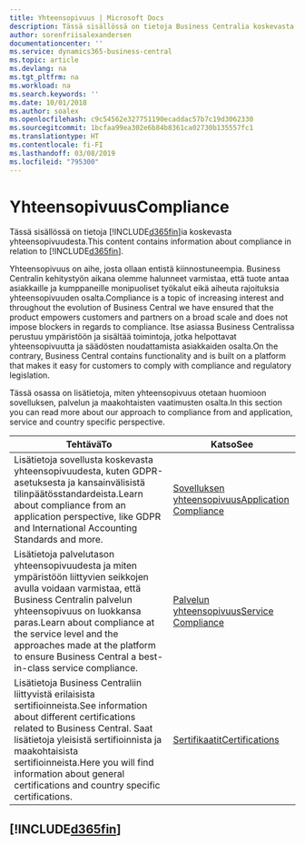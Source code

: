 ```yaml
---
title: Yhteensopivuus | Microsoft Docs
description: Tässä sisällössä on tietoja Business Centralia koskevasta yhteensopivuudesta.
author: sorenfriisalexandersen
documentationcenter: ''
ms.service: dynamics365-business-central
ms.topic: article
ms.devlang: na
ms.tgt_pltfrm: na
ms.workload: na
ms.search.keywords: ''
ms.date: 10/01/2018
ms.author: soalex
ms.openlocfilehash: c9c54562e327751190ecaddac57b7c19d3062330
ms.sourcegitcommit: 1bcfaa99ea302e6b84b8361ca02730b135557fc1
ms.translationtype: HT
ms.contentlocale: fi-FI
ms.lasthandoff: 03/08/2019
ms.locfileid: "795300"
---
```

# <a name="compliance"></a><span data-ttu-id="35f31-103">Yhteensopivuus</span><span class="sxs-lookup"><span data-stu-id="35f31-103">Compliance</span></span>
<span data-ttu-id="35f31-104">Tässä sisällössä on tietoja [!INCLUDE[d365fin](../includes/d365fin_md.md)]ia koskevasta yhteensopivuudesta.</span><span class="sxs-lookup"><span data-stu-id="35f31-104">This content contains information about compliance in relation to [!INCLUDE[d365fin](../includes/d365fin_md.md)].</span></span>  

<span data-ttu-id="35f31-105">Yhteensopivuus on aihe, josta ollaan entistä kiinnostuneempia. Business Centralin kehitystyön aikana olemme halunneet varmistaa, että tuote antaa asiakkaille ja kumppaneille monipuoliset työkalut eikä aiheuta rajoituksia yhteensopivuuden osalta.</span><span class="sxs-lookup"><span data-stu-id="35f31-105">Compliance is a topic of increasing interest and throughout the evolution of Business Central we have ensured that the product empowers customers and partners on a broad scale and does not impose blockers in regards to compliance.</span></span> <span data-ttu-id="35f31-106">Itse asiassa Business Centralissa perustuu ympäristöön ja sisältää toimintoja, jotka helpottavat yhteensopivuutta ja säädösten noudattamista asiakkaiden osalta.</span><span class="sxs-lookup"><span data-stu-id="35f31-106">On the contrary, Business Central contains functionality and is built on a platform that makes it easy for customers to comply with compliance and regulatory legislation.</span></span>

<span data-ttu-id="35f31-107">Tässä osassa on lisätietoja, miten yhteensopivuus otetaan huomioon sovelluksen, palvelun ja maakohtaisten vaatimusten osalta.</span><span class="sxs-lookup"><span data-stu-id="35f31-107">In this section you can read more about our approach to compliance from and application, service and country specific perspective.</span></span>

|<span data-ttu-id="35f31-108">**Tehtävä**</span><span class="sxs-lookup"><span data-stu-id="35f31-108">**To**</span></span>|<span data-ttu-id="35f31-109">**Katso**</span><span class="sxs-lookup"><span data-stu-id="35f31-109">**See**</span></span>|  
|------------|-------------|  
|<span data-ttu-id="35f31-110">Lisätietoja sovellusta koskevasta yhteensopivuudesta, kuten GDPR-asetuksesta ja kansainvälisistä tilinpäätösstandardeista.</span><span class="sxs-lookup"><span data-stu-id="35f31-110">Learn about compliance from an application perspective, like GDPR and International Accounting Standards and more.</span></span>|[<span data-ttu-id="35f31-111">Sovelluksen yhteensopivuus</span><span class="sxs-lookup"><span data-stu-id="35f31-111">Application Compliance</span></span>](compliance-application-compliance.md)|  
|<span data-ttu-id="35f31-112">Lisätietoja palvelutason yhteensopivuudesta ja miten ympäristöön liittyvien seikkojen avulla voidaan varmistaa, että Business Centralin palvelun yhteensopivuus on luokkansa paras.</span><span class="sxs-lookup"><span data-stu-id="35f31-112">Learn about compliance at the service level and the approaches made at the platform to ensure Business Central a best-in-class service compliance.</span></span>|[<span data-ttu-id="35f31-113">Palvelun yhteensopivuus</span><span class="sxs-lookup"><span data-stu-id="35f31-113">Service Compliance</span></span>](compliance-service-compliance.md)|  
|<span data-ttu-id="35f31-114">Lisätietoja Business Centraliin liittyvistä erilaisista sertifioinneista.</span><span class="sxs-lookup"><span data-stu-id="35f31-114">See information about different certifications related to Business Central.</span></span> <span data-ttu-id="35f31-115">Saat lisätietoja yleisistä sertifioinnista ja maakohtaisista sertifioinneista.</span><span class="sxs-lookup"><span data-stu-id="35f31-115">Here you will find information about general certifications and country specific certifications.</span></span>|[<span data-ttu-id="35f31-116">Sertifikaatit</span><span class="sxs-lookup"><span data-stu-id="35f31-116">Certifications</span></span>](compliance-certifications.md)|  

 ## [!INCLUDE[d365fin](../includes/free_trial_md.md)]  
 
